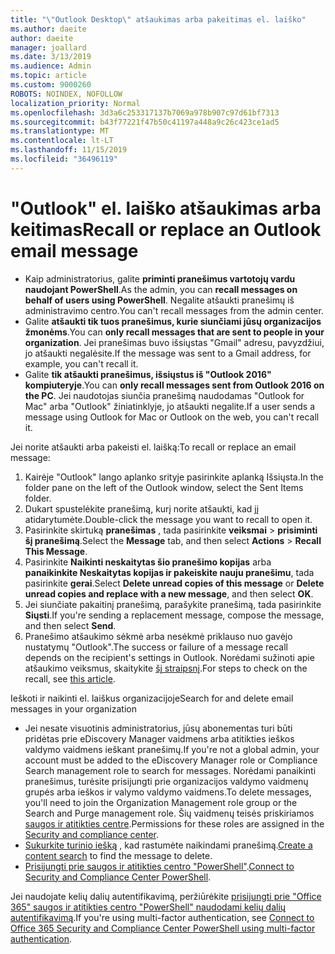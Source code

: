 ```yaml
---
title: "\"Outlook Desktop\" atšaukimas arba pakeitimas el. laiško"
ms.author: daeite
author: daeite
manager: joallard
ms.date: 3/13/2019
ms.audience: Admin
ms.topic: article
ms.custom: 9000260
ROBOTS: NOINDEX, NOFOLLOW
localization_priority: Normal
ms.openlocfilehash: 3d3a6c253317137b7069a978b907c97d61bf7313
ms.sourcegitcommit: b43f77221f47b50c41197a448a9c26c423ce1ad5
ms.translationtype: MT
ms.contentlocale: lt-LT
ms.lasthandoff: 11/15/2019
ms.locfileid: "36496119"
---
```

# <a name="recall-or-replace-an-outlook-email-message"></a><span data-ttu-id="bdd28-102">"Outlook" el. laiško atšaukimas arba keitimas</span><span class="sxs-lookup"><span data-stu-id="bdd28-102">Recall or replace an Outlook email message</span></span>

- <span data-ttu-id="bdd28-103">Kaip administratorius, galite **priminti pranešimus vartotojų vardu naudojant PowerShell**.</span><span class="sxs-lookup"><span data-stu-id="bdd28-103">As the admin, you can **recall messages on behalf of users using PowerShell**.</span></span> <span data-ttu-id="bdd28-104">Negalite atšaukti pranešimų iš administravimo centro.</span><span class="sxs-lookup"><span data-stu-id="bdd28-104">You can't recall messages from the admin center.</span></span>
- <span data-ttu-id="bdd28-105">Galite **atšaukti tik tuos pranešimus, kurie siunčiami jūsų organizacijos žmonėms**.</span><span class="sxs-lookup"><span data-stu-id="bdd28-105">You can **only recall messages that are sent to people in your organization**.</span></span> <span data-ttu-id="bdd28-106">Jei pranešimas buvo išsiųstas "Gmail" adresu, pavyzdžiui, jo atšaukti negalėsite.</span><span class="sxs-lookup"><span data-stu-id="bdd28-106">If the message was sent to a Gmail address, for example, you can't recall it.</span></span>
- <span data-ttu-id="bdd28-107">Galite **tik atšaukti pranešimus, išsiųstus iš "Outlook 2016" kompiuteryje**.</span><span class="sxs-lookup"><span data-stu-id="bdd28-107">You can **only recall messages sent from Outlook 2016 on the PC**.</span></span> <span data-ttu-id="bdd28-108">Jei naudotojas siunčia pranešimą naudodamas "Outlook for Mac" arba "Outlook" žiniatinklyje, jo atšaukti negalite.</span><span class="sxs-lookup"><span data-stu-id="bdd28-108">If a user sends a message using Outlook for Mac or Outlook on the web, you can't recall it.</span></span>

<span data-ttu-id="bdd28-109">Jei norite atšaukti arba pakeisti el. laišką:</span><span class="sxs-lookup"><span data-stu-id="bdd28-109">To recall or replace an email message:</span></span>

1. <span data-ttu-id="bdd28-110">Kairėje "Outlook" lango aplanko srityje pasirinkite aplanką Išsiųsta.</span><span class="sxs-lookup"><span data-stu-id="bdd28-110">In the folder pane on the left of the Outlook window, select the Sent Items folder.</span></span>
1. <span data-ttu-id="bdd28-111">Dukart spustelėkite pranešimą, kurį norite atšaukti, kad jį atidarytumėte.</span><span class="sxs-lookup"><span data-stu-id="bdd28-111">Double-click the message you want to recall to open it.</span></span>
1. <span data-ttu-id="bdd28-112">Pasirinkite skirtuką **pranešimas** , tada pasirinkite **veiksmai** > **prisiminti šį pranešimą**.</span><span class="sxs-lookup"><span data-stu-id="bdd28-112">Select the **Message** tab, and then select **Actions** > **Recall This Message**.</span></span>
1. <span data-ttu-id="bdd28-113">Pasirinkite **Naikinti neskaitytas šio pranešimo kopijas** arba **panaikinkite Neskaitytas kopijas ir pakeiskite nauju pranešimu**, tada pasirinkite **gerai**.</span><span class="sxs-lookup"><span data-stu-id="bdd28-113">Select **Delete unread copies of this message** or **Delete unread copies and replace with a new message**, and then select **OK**.</span></span>
1. <span data-ttu-id="bdd28-114">Jei siunčiate pakaitinį pranešimą, parašykite pranešimą, tada pasirinkite **Siųsti**.</span><span class="sxs-lookup"><span data-stu-id="bdd28-114">If you're sending a replacement message, compose the message, and then select **Send**.</span></span>
1. <span data-ttu-id="bdd28-115">Pranešimo atšaukimo sėkmė arba nesėkmė priklauso nuo gavėjo nustatymų "Outlook".</span><span class="sxs-lookup"><span data-stu-id="bdd28-115">The success or failure of a message recall depends on the recipient's settings in Outlook.</span></span> <span data-ttu-id="bdd28-116">Norėdami sužinoti apie atšaukimo veiksmus, skaitykite [šį straipsnį](https://support.office.com/article/35027f88-d655-4554-b4f8-6c0729a723a0).</span><span class="sxs-lookup"><span data-stu-id="bdd28-116">For steps to check on the recall, see [this article](https://support.office.com/article/35027f88-d655-4554-b4f8-6c0729a723a0).</span></span>

<span data-ttu-id="bdd28-117">Ieškoti ir naikinti el. laiškus organizacijoje</span><span class="sxs-lookup"><span data-stu-id="bdd28-117">Search for and delete email messages in your organization</span></span>

- <span data-ttu-id="bdd28-118">Jei nesate visuotinis administratorius, jūsų abonementas turi būti pridėtas prie eDiscovery Manager vaidmens arba atitikties ieškos valdymo vaidmens ieškant pranešimų.</span><span class="sxs-lookup"><span data-stu-id="bdd28-118">If you're not a global admin, your account must be added to the eDiscovery Manager role or Compliance Search management role to search for messages.</span></span> <span data-ttu-id="bdd28-119">Norėdami panaikinti pranešimus, turėsite prisijungti prie organizacijos valdymo vaidmenų grupės arba ieškos ir valymo valdymo vaidmens.</span><span class="sxs-lookup"><span data-stu-id="bdd28-119">To delete messages, you'll need to join the Organization Management role group or the Search and Purge management role.</span></span> <span data-ttu-id="bdd28-120">Šių vaidmenų teisės priskiriamos [saugos ir atitikties centre](https://go.microsoft.com/fwlink/?linkid=2083731).</span><span class="sxs-lookup"><span data-stu-id="bdd28-120">Permissions for these roles are assigned in the [Security and compliance center](https://go.microsoft.com/fwlink/?linkid=2083731).</span></span>
- <span data-ttu-id="bdd28-121">[Sukurkite turinio iešką](https://docs.microsoft.com/office365/securitycompliance/content-search) , kad rastumėte naikindami pranešimą.</span><span class="sxs-lookup"><span data-stu-id="bdd28-121">[Create a content search](https://docs.microsoft.com/office365/securitycompliance/content-search) to find the message to delete.</span></span>
- <span data-ttu-id="bdd28-122">[Prisijungti prie saugos ir atitikties centro "PowerShell"](https://docs.microsoft.com/powershell/exchange/office-365-scc/connect-to-scc-powershell/connect-to-scc-powershell?view=exchange-ps).</span><span class="sxs-lookup"><span data-stu-id="bdd28-122">[Connect to Security and Compliance Center PowerShell](https://docs.microsoft.com/powershell/exchange/office-365-scc/connect-to-scc-powershell/connect-to-scc-powershell?view=exchange-ps).</span></span>

<span data-ttu-id="bdd28-123">Jei naudojate kelių dalių autentifikavimą, peržiūrėkite [prisijungti prie "Office 365" saugos ir atitikties centro "PowerShell" naudodami kelių dalių autentifikavimą](https://docs.microsoft.com/powershell/exchange/office-365-scc/connect-to-scc-powershell/mfa-connect-to-scc-powershell?view=exchange-ps).</span><span class="sxs-lookup"><span data-stu-id="bdd28-123">If you're using multi-factor authentication, see [Connect to Office 365 Security and Compliance Center PowerShell using multi-factor authentication](https://docs.microsoft.com/powershell/exchange/office-365-scc/connect-to-scc-powershell/mfa-connect-to-scc-powershell?view=exchange-ps).</span></span>